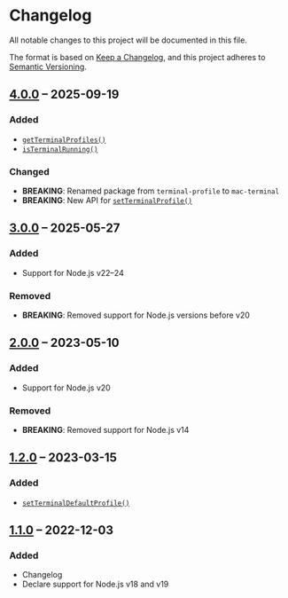 # Changelog

All notable changes to this project will be documented in this file.

The format is based on [Keep a Changelog](https://keepachangelog.com/en/1.0.0/),
and this project adheres to [Semantic Versioning](https://semver.org/spec/v2.0.0.html).

## [4.0.0](https://github.com/patrik-csak/mac-terminal/compare/v3.0.0...v4.0.0) – 2025-09-19

### Added

- [`getTerminalProfiles()`](readme.md#getterminalprofiles)
- [`isTerminalRunning()`](readme.md#isterminalrunning)

### Changed

- **BREAKING**: Renamed package from `terminal-profile` to `mac-terminal`
- **BREAKING**: New API for [`setTerminalProfile()`](readme.md#setterminalprofile)

## [3.0.0](https://github.com/patrik-csak/mac-terminal/compare/v2.0.0...v3.0.0) – 2025-05-27

### Added

- Support for Node.js v22–24

### Removed

- **BREAKING**: Removed support for Node.js versions before v20

## [2.0.0](https://github.com/patrik-csak/mac-terminal/compare/v1.2.0...v2.0.0) – 2023-05-10

### Added

- Support for Node.js v20

### Removed

- **BREAKING**: Removed support for Node.js v14

## [1.2.0](https://github.com/patrik-csak/mac-terminal/compare/v1.1.0...v1.2.0) – 2023-03-15

### Added

- [`setTerminalDefaultProfile()`](readme.md#setterminaldefaultprofile)

## [1.1.0](https://github.com/patrik-csak/mac-terminal/compare/v1.0.3...v1.1.0) – 2022-12-03

### Added

- Changelog
- Declare support for Node.js v18 and v19
